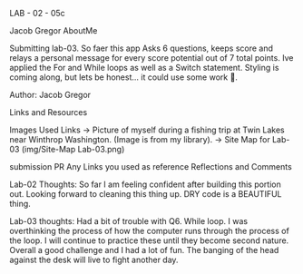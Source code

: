 LAB - 02 - 05c

Jacob Gregor AboutMe

Submitting lab-03. So faer this app Asks 6 questions, keeps score and relays a personal message for every score potential out of 7 total points. Ive applied the For and While loops as well as a Switch statement. Styling is coming along, but lets be honest... it could use some work 🤣.

Author: Jacob Gregor

Links and Resources

Images Used Links
-> Picture of myself during a fishing trip at Twin Lakes near Winthrop Washington.
(Image is from my library).
-> Site Map for Lab-03
(img/Site-Map Lab-03.png)


submission PR
Any Links you used as reference
Reflections and Comments

Lab-02 Thoughts: So far I am feeling confident after building this portion out. Looking forward to cleaning this thing up. DRY code is a BEAUTIFUL thing. 

Lab-03 thoughts: Had a bit of trouble with Q6. While loop. I was overthinking the process of how the computer runs through the process of the loop. I will continue to practice these until they become second nature. Overall a good challenge and I had a lot of fun. The banging of the head against the desk will live to fight another day.



